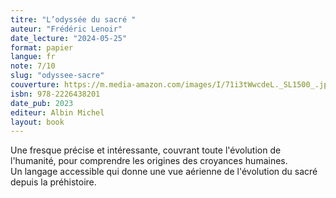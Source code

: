 ```yaml
---
titre: "L’odyssée du sacré "
auteur: "Frédéric Lenoir"
date_lecture: "2024-05-25"
format: papier
langue: fr
note: 7/10
slug: "odyssee-sacre"
couverture: https://m.media-amazon.com/images/I/71i3tWwcdeL._SL1500_.jpg
isbn: 978-2226438201
date_pub: 2023
editeur: Albin Michel
layout: book
---
```

Une fresque précise et intéressante, couvrant toute l'évolution de l'humanité, pour comprendre les origines des croyances humaines.  
Un langage accessible qui donne une vue aérienne de l'évolution du sacré depuis la préhistoire.